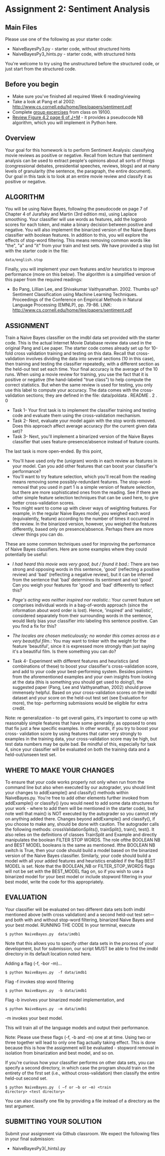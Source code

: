 
# Assignment 2: Sentiment Analysis

## Main Files 

Please use one of the following as your starter code: 
+ NaiveBayesPy3.py - starter code, without structured hints 
+ NaiveBayesPy3_hints.py - starter code, with structured hints 

You're welcome to try using the unstructured before the structured code, or just start from the structured code. 


## Before you begin
+ Make sure you've finished all required Week 6 reading/viewing 
+ Take a look at Pang et al 2002: http://www.cs.cornell.edu/home/llee/papers/sentiment.pdf
+ Complete [group excercises](https://aarhusuniversitet-my.sharepoint.com/:w:/g/personal/au622501_uni_au_dk/ETW8G0Mu04hNpmfMOgQR0eYBSGXha27hyM30D-CPAgTjYA?e=BG2svC) from class on 19100.  
+ [Review Figure 4.2 page 6 of J+M](https://web.stanford.edu/~jurafsky/slp3/4.pdf) - it provides a pseudocode NB algorithm, which you will implement in Python here.  


## Overview 

Your goal for this homework is to perform Sentiment Analysis: classifying movie
reviews as positive or negative. Recall from lecture that sentiment analysis can be
used to extract people's opinions about all sorts of things (congressional debates,
presidential speeches, reviews, blogs) and at many levels of granularity (the
sentence, the paragraph, the entire document). Our goal in this task is to look at
an entire movie review and classify it as positive or negative.

## ALGORITHM
You will be using Naive Bayes, following the pseudocode on page 7 of Chapter 4
of Jurafsky and Martin (3rd edition ms), using Laplace smoothing. Your classifier
will use words as features, add the logprob scores for each token, and make a
binary decision between positive and negative. You will also implement the
binarized version of the Naive Bayes classifier with boolean features. In addition
to this, you will explore the effects of stop-word filtering. This means removing
common words like "the", "a" and "it" from your train and test sets. We have
provided a stop list with the starter code in the file:

```
data/english.stop
```

Finally, you will implement your own features and/or heuristics to improve
performance (more on this below).
The algorithm is a simplified version of this paper from the required readings:


+ Bo Pang, Lillian Lee, and Shivakumar Vaithyanathan. 2002. Thumbs up?
Sentiment Classification using Machine Learning Techniques. Proceedings of
the Conference on Empirical Methods in Natural Language Processing (EMNLP),
pp. 79-86. LINK: http://www.cs.cornell.edu/home/llee/papers/sentiment.pdf

## ASSIGNMENT
Train a Naive Bayes classifier on the imdbl data set provided with the starter
code. This is the actual Internet Movie Database review data used in the original
Pang and Lee paper. The starter code comes already set up for 10-fold cross
validation training and testing on this data. Recall that cross-validation involves
dividing the data into several sections (10 in this case), then training and testing
the classifier repeatedly, with a different section as the held-out test set each
time. Your final accuracy is the average of the 10 runs. When using a movie review
for training, you use the fact that it is positive or negative (the hand-labeled "true
class") to help compute the correct statistics. But when the same review is used
for testing, you only use this label to compute your accuracy. The data comes
with the cross-validation sections; they are defined in the file:
data/poldata . README . 2 . 0
+ Task 1- Your first task is to implement the classifier training and testing code and
evaluate them using the cross-validation mechanism.
+ Task 2- Next, evaluate your model again with the stop words removed. Does this
approach affect average accuracy (for the current given data set)?
+ Task 3- Next, you'll implement a binarized version of the Naive Bayes classifier
that uses feature-presence/absence instead of feature counts.

The last task is more open-ended. By this point,

+ You'll have used only the (unigram) words in each review as features in your
model. Can you add other features that can boost your classifier's
performance?
+  You'll want to try feature selection, which you'll recall from the reading means
removing some possibly-redundant features. The stop-word-removal that you
used in part 1 is a simple version of feature selection, but there are more
sophisticated ones from the reading. See if there are other simple feature
selection techniques that can be used here, to give better cross-validation
scores.
+ You might want to come up with clever ways of weighting features. For
example, in the regular Naive Bayes model, you weighed each word
(equivalently, feature) according to the number of times it occurred in the
review. In the binarized version, however, you weighed the features differently,
based only on presence/absence. Perhaps there are more clever things you can
do.

These are some common techniques used for improving the performance of
Naive Bayes classifiers. Here are some examples where they could potentially be
useful: 

+ *I had heard this movie was very good, but / found it bad.*: There are two strong
and opposing words in this sentence, 'good' (reflecting a positive review) and
'bad' (reflecting a negative review), but it can be inferred from the sentence
that 'bad' determines its sentiment and not 'good'. Can you weigh your
features for 'good' and 'bad' differently to reflect this?
+ *Page's acting was neither inspired nor realistic.*: Your current feature set
comprises individual words in a bag-of-words approach (since the information
about word order is lost). Hence, 'inspired' and 'realistic', considered separately
from their surrounding words in the sentence, would likely bias your classifier
into labeling this sentence positive. Can you find a fix for this?
+ *The locales are chosen meticulously; no wonder this comes across as a very
beautiful film.*: You may want to tinker with the weight for the feature
'beautiful', since it is expressed more strongly than just saying it's a beautiful
film. Is there something you can do?

+ Task 4- Experiment with different features and heuristics (and combinations of
these) to boost your classifier's cross-validation score, and add to your code your
best-performing system. Besides pointers from the aforementioned examples
and your own insights from looking at the data (this is something you should get
used to doing!), the suggested paper (Pang, Lee and Vaithyanathan, 2002) should
prove immensely helpful. Based on your cross-validation scores on the imdbl
dataset and your score on the held-out test set (see Evaluation for more), the top-
performing submissions would be eligible for extra credit.

Note: re generalization - to get overall gains, it's important to come up with
reasonably simple features that have some generality, as opposed to ones that fix
just a few specific examples. In other words, if you try to boost your cross-
validation score by using features that cater very strongly to examples in the
training data, your cross-validation score may be high, but test data numbers
may be quite bad. Be mindful of this, especially for task 4, since your classifier will
be evaluated on both the training data and a held-out/unseen test set.

## WHERE TO MAKE YOUR CHANGES
To ensure that your code works properly not only when run from the command
line but also when executed by our autograder, you should limit your changes to
addExample() and classify() methods within NaiveBayes.py. You're free to add
other elements further invoked from addExample() or classify() (you would need
to add some data structures for your work - where to add them will be
mentioned in the starter code), but note well that main() is NOT executed by the
autograder so you cannot rely on anything added there.
Changes beyond addExample() and classify(), if you choose to make any, should
be done with caution. The autograder calls the following methods:
crossValidationSplits(), trainSplit(), train(), test(). It also relies on the definitions
of classes TrainSplit and Example and directly manipulates the boolean
FILTER STOP WORDS. The role ofthe BOOLEAN NB and BEST MODEL booleans
is the same as mentioned. Ifthe BOOLEAN NB switch is True, then your code
should build a model based on the binarized version of the Naive Bayes classifier.
Similarly, your code should build a model with all your added features and
heuristics enabled if the flag BEST MODEL is set. Note that the BOOLEAN_NB or
FILTER_STOP_WORDS flags will not be set with the BEST_MODEL flag on, so if you
wish to use a binarized model for your best model or include stopword filtering in
your best model, write the code for this appropriately.

## EVALUATION
Your classifier will be evaluated on two different data sets both imdbl
mentioned above (with cross validation) and a second held-out test set—and
both with and without stop-word filtering, binarized Naive Bayes and your best
model.
RUNNING THE CODE
In your terminal, execute

```
$ python NaiveBayes.py  data/imdb1
```

Note that this allows you to specify other data sets in the process of your
development, but for submission, our script MUST be able to find the imdbl
directory in its default location noted here.

Adding a flag (-f, -bor -m)...

```
$ python NaiveBayes.py  -f data/imdb1
```

Flag -f invokes stop word filtering

```
$ python NaiveBayes.py  -b data/imdb1
``` 

Flag -b involves your binarized model implementation, and

```
$ python NaiveBayes.py  —m data/imdb1
```

-m invokes your best model.

This will train all of the language models and output their performance.

Note: Please use these flags (-f, -b and -m) one at at time. Using two or three
together will lead to only one flag actually taking effect. This is done because this
is how the assignment will be evaluated - stopword removal in isolation from
binarization and best model, and so on.

If you're curious how your classifier performs on other data sets, you can specify a
second directory, in which case the program should train on the entirety of the
first set (i.e., without cross-validation) then classify the entire held-out second
set.

```
$ python NaiveBayes.py  ( —f or —b or —m) <train
directory> <test directory>
```

You can also classify one file by providing a file instead of a directory as the test
argument.

## SUBMITTING YOUR SOLUTION
Submit your assignment via Github classroom. We expect the
following files in your final submission:

+ NaiveBayesPy3(\_hints).py


